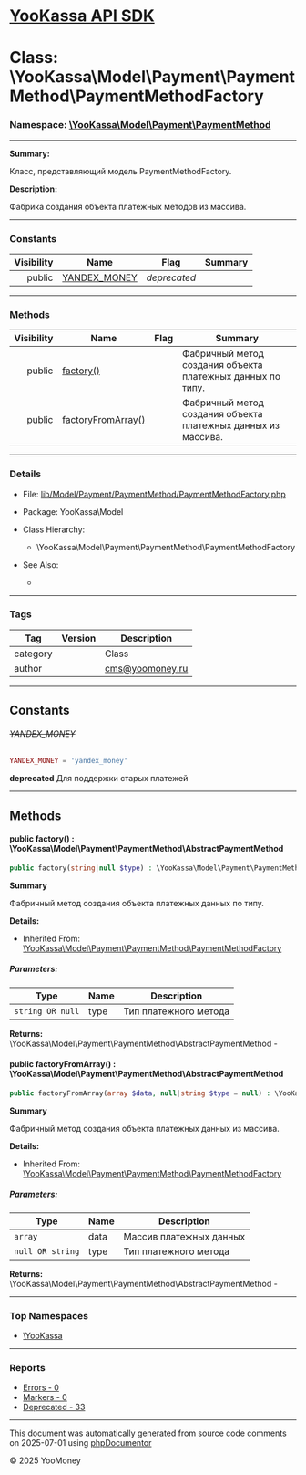 # [YooKassa API SDK](../home.md)

# Class: \YooKassa\Model\Payment\PaymentMethod\PaymentMethodFactory
### Namespace: [\YooKassa\Model\Payment\PaymentMethod](../namespaces/yookassa-model-payment-paymentmethod.md)
---
**Summary:**

Класс, представляющий модель PaymentMethodFactory.

**Description:**

Фабрика создания объекта платежных методов из массива.

---
### Constants
| Visibility | Name | Flag | Summary |
| ----------:| ---- | ---- | ------- |
| public | [YANDEX_MONEY](../classes/YooKassa-Model-Payment-PaymentMethod-PaymentMethodFactory.md#constant_YANDEX_MONEY) | *deprecated* |  |

---
### Methods
| Visibility | Name | Flag | Summary |
| ----------:| ---- | ---- | ------- |
| public | [factory()](../classes/YooKassa-Model-Payment-PaymentMethod-PaymentMethodFactory.md#method_factory) |  | Фабричный метод создания объекта платежных данных по типу. |
| public | [factoryFromArray()](../classes/YooKassa-Model-Payment-PaymentMethod-PaymentMethodFactory.md#method_factoryFromArray) |  | Фабричный метод создания объекта платежных данных из массива. |

---
### Details
* File: [lib/Model/Payment/PaymentMethod/PaymentMethodFactory.php](../../lib/Model/Payment/PaymentMethod/PaymentMethodFactory.php)
* Package: YooKassa\Model
* Class Hierarchy:
  * \YooKassa\Model\Payment\PaymentMethod\PaymentMethodFactory

* See Also:
  * [](https://yookassa.ru/developers/api)

---
### Tags
| Tag | Version | Description |
| --- | ------- | ----------- |
| category |  | Class |
| author |  | cms@yoomoney.ru |

---
## Constants
<a name="constant_YANDEX_MONEY" class="anchor"></a>
###### ~~YANDEX_MONEY~~
```php
YANDEX_MONEY = 'yandex_money'
```

**deprecated**
Для поддержки старых платежей


---
## Methods
<a name="method_factory" class="anchor"></a>
#### public factory() : \YooKassa\Model\Payment\PaymentMethod\AbstractPaymentMethod

```php
public factory(string|null $type) : \YooKassa\Model\Payment\PaymentMethod\AbstractPaymentMethod
```

**Summary**

Фабричный метод создания объекта платежных данных по типу.

**Details:**
* Inherited From: [\YooKassa\Model\Payment\PaymentMethod\PaymentMethodFactory](../classes/YooKassa-Model-Payment-PaymentMethod-PaymentMethodFactory.md)

##### Parameters:
| Type | Name | Description |
| ---- | ---- | ----------- |
| <code lang="php">string OR null</code> | type  | Тип платежного метода |

**Returns:** \YooKassa\Model\Payment\PaymentMethod\AbstractPaymentMethod - 


<a name="method_factoryFromArray" class="anchor"></a>
#### public factoryFromArray() : \YooKassa\Model\Payment\PaymentMethod\AbstractPaymentMethod

```php
public factoryFromArray(array $data, null|string $type = null) : \YooKassa\Model\Payment\PaymentMethod\AbstractPaymentMethod
```

**Summary**

Фабричный метод создания объекта платежных данных из массива.

**Details:**
* Inherited From: [\YooKassa\Model\Payment\PaymentMethod\PaymentMethodFactory](../classes/YooKassa-Model-Payment-PaymentMethod-PaymentMethodFactory.md)

##### Parameters:
| Type | Name | Description |
| ---- | ---- | ----------- |
| <code lang="php">array</code> | data  | Массив платежных данных |
| <code lang="php">null OR string</code> | type  | Тип платежного метода |

**Returns:** \YooKassa\Model\Payment\PaymentMethod\AbstractPaymentMethod - 



---

### Top Namespaces

* [\YooKassa](../namespaces/yookassa.md)

---

### Reports
* [Errors - 0](../reports/errors.md)
* [Markers - 0](../reports/markers.md)
* [Deprecated - 33](../reports/deprecated.md)

---

This document was automatically generated from source code comments on 2025-07-01 using [phpDocumentor](http://www.phpdoc.org/)

&copy; 2025 YooMoney